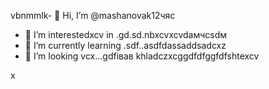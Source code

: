 vbnmmlk- 👋 Hi, I’m @mashanovak12чяс
- 👀 I’m interestedxcv in .gd.sd.nbxcvxcvdaмчсsdм
- 🌱 I’m currently learning .sdf..asdfdassaddsadcxz
- 💞️ I’m looking vcx...gdfівав
khladczxcggdfdfggfdfshtexcv
<!---cxzgfd
mashanovak12/mashanovak12 is a ✨ special cv✨ repository because its `README.md` (this file) appears on your GitHub profile.
You can click the Praseview link to take a look at your chancxzcges.
--->x

